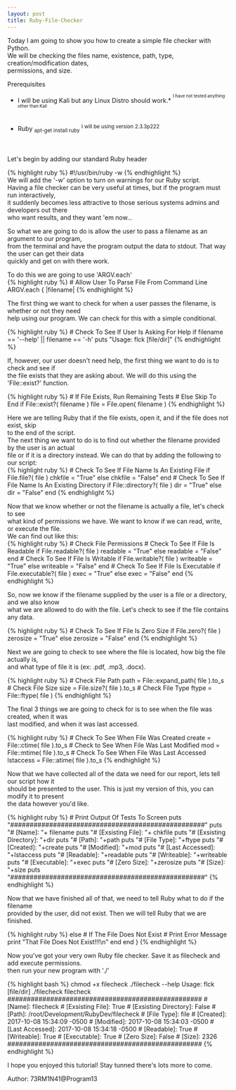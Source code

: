 ```yaml
---
layout: post
title: Ruby-File-Checker
---
```

<p>Today I am going to show you how to create a simple file checker with Python.<br />
We will be checking the files name, existence, path, type, creation/modification dates,<br />
permissions, and size.</p>
<p align="left">Prerequisites</p>
<ul style="text-align: left">
<li>I will be using Kali but any Linux Distro should work.* <sup><sup>I have not tested anything other than Kali</sup></sup></li><br /><br />
<li>Ruby <sub>apt-get install ruby</sub> <sup>I will be using version 2.3.3p222</sup></li><br /><br />
</ul>
</p>
<p>Let's begin by adding our standard Ruby header<br />
<div id="code" style="text-align: left">
{% highlight ruby %}
#!/usr/bin/ruby -w
{% endhighlight %}
</div>
We will add the '-w' option to turn on warnings for our Ruby script.<br />
Having a file checker can be very useful at times, but if the program must run interactively,<br />
it suddenly becomes less attractive to those serious systems admins and developers out there<br />
who want results, and they want 'em now...</p>
<p>So what we are going to do is allow the user to pass a filename as an argument to our program,<br />
from the terminal and have the program output the data to stdout. That way the user can get their data<br />
quickly and get on with there work.</p>
<p>To do this we are going to use 'ARGV.each'<br />
{% highlight ruby %}
# Allow User To Parse File From Command Line
ARGV.each { |filename|
{% endhighlight %}
<p>The first thing we want to check for when a user passes the filename, is whether or not they need<br />
help using our program. We can check for this with a simple conditional.</p>
{% highlight ruby %}
# Check To See If User Is Asking For Help
if filename == '--help' || filename == '-h'
  puts "Usage: flck [file/dir]"
{% endhighlight %}
<p>If, however, our user doesn't need help, the first thing we want to do is to check and see if<br />
the file exists that they are asking about. We will do this using the 'File::exist?' function.</p>
{% highlight ruby %}
# If File Exists, Run Remaining Tests
# Else Skip To End
  if File::exist?( filename )
    file = File.open( filename )
{% endhighlight %}
<p>Here we are telling Ruby that if the file exists, open it, and if the file does not exist, skip<br />
to the end of the script.<br />
The next thing we want to do is to find out whether the filename provided by the user is an actual<br />
file or if it is a directory instead. We can do that by adding the following to our script:<br />
{% highlight ruby %}
# Check To See If File Name Is An Existing File
    if File.file?( file )
      chkfile = "True"
    else
      chkfile = "False"
    end
# Check To See If File Name Is An Existing Directory
    if File::directory?( file )
      dir = "True"
    else
      dir = "False"
    end
{% endhighlight %}
<p>Now that we know whether or not the filename is actually a file, let's check to see<br />
what kind of permissions we have. We want to know if we can read, write, or execute the file.<br />
We can find out like this:<br />
{% highlight ruby %}
# Check File Permissions
# Check To See If File Is Readable
    if File.readable?( file )
      readable = "True"
    else
      readable = "False"
    end
# Check To See If File Is Writable
    if File.writable?( file )
      writeable = "True"
    else
      writeable = "False"
    end
# Check To See If File Is Executable
    if File.executable?( file )
      exec = "True"
    else
      exec = "False"
    end
{% endhighlight %}
<p>So, now we know if the filename supplied by the user is a file or a directory, and we also know<br />
what we are allowed to do with the file. Let's check to see if the file contains any data.</p>
{% highlight ruby %}
# Check To See If File Is Zero Size
    if File.zero?( file )
      zerosize = "True"
    else
      zerosize = "False"
    end
{% endhighlight %}
<p>Next we are going to check to see where the file is located, how big the file actually is,<br />
and what type of file it is (ex: .pdf, .mp3, .docx).</p>
{% highlight ruby %}
# Check File Path
    path = File::expand_path( file ).to_s
# Check File Size
    size = File.size?( file ).to_s
# Check File Type
    ftype = File::ftype( file )
{% endhighlight %}
<p>The final 3 things we are going to check for is to see when the file was created, when it was<br />
last modified, and when it was last accessed.</p>
{% highlight ruby %}
# Check To See When File Was Created
    create = File::ctime( file ).to_s
# Check to See When File Was Last Modified
    mod = File::mtime( file ).to_s
# Check To See When File Was Last Accessed
    lstaccess = File::atime( file ).to_s
{% endhighlight %}
<p>Now that we have collected all of the data we need for our report, lets tell our script how it<br />
should be presented to the user. This is just my version of this, you can modify it to present <br />
the data however you'd like.</p>
{% highlight ruby %}
# Print Output Of Tests To Screen
    puts "##################################################"
    puts "#  [Name]: "+ filename
    puts "#  [Exsisting File]: "+ chkfile
    puts "#  [Exsisting Directory]: "+dir
    puts "#  [Path]: "+path
    puts "#  [File Type]: "+ftype
    puts "#  [Created]: "+create
    puts "#  [Modified]: "+mod
    puts "#  [Last Accessed]: "+lstaccess
    puts "#  [Readable]: "+readable
    puts "#  [Writeable]: "+writeable
    puts "#  [Executable]: "+exec
    puts "#  [Zero Size]: "+zerosize
    puts "#  [Size]: "+size
    puts "##################################################"
{% endhighlight %}
<p>Now that we have finished all of that, we need to tell Ruby what to do if the filename<br />
provided by the user, did not exist. Then we will tell Ruby that we are finished.</p>
{% highlight ruby %}
  else
# If The File Does Not Exist
# Print Error Message
    print "That File Does Not Exist!!!\n"
  end
end
}
{% endhighlight %}
<P>Now you've got your very own Ruby file checker. Save it as filecheck and add execute permissions.<br />
then run your new program with './'</p>
{% highlight bash %}
chmod +x filecheck
./filecheck --help
Usage: flck [file/dir]
./filecheck filecheck
##################################################
#  [Name]: filecheck
#  [Exsisting File]: True
#  [Exsisting Directory]: False
#  [Path]: /root/Development/RubyDev/filecheck
#  [File Type]: file
#  [Created]: 2017-10-08 15:34:09 -0500
#  [Modified]: 2017-10-08 15:34:03 -0500
#  [Last Accessed]: 2017-10-08 15:34:18 -0500
#  [Readable]: True
#  [Writeable]: True
#  [Executable]: True
#  [Zero Size]: False
#  [Size]: 2326
##################################################
{% endhighlight %}
<p>I hope you enjoyed this tutorial! Stay tunned there's lots more to come.</p>
<p align="left">Author: 73RM1N41@Program13</p>
